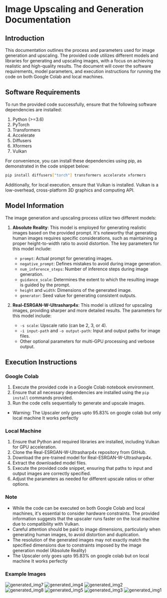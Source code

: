 # Image Upscaling and Generation Documentation

## Introduction
This documentation outlines the process and parameters used for image generation and upscaling. The provided code utilizes different models and libraries for generating and upscaling images, with a focus on achieving realistic and high-quality results. The document will cover the software requirements, model parameters, and execution instructions for running the code on both Google Colab and local machines.

## Software Requirements
To run the provided code successfully, ensure that the following software dependencies are installed:

1. Python (>=3.6)
2. PyTorch
3. Transformers
4. Accelerate
5. Diffusers
6. Xformers
7. Vulkan 

For convenience, you can install these dependencies using pip, as demonstrated in the code snippet below:

```bash
pip install diffusers["torch"] transformers accelerate xformers
```

Additionally, for local execution, ensure that Vulkan is installed. Vulkan is a low-overhead, cross-platform 3D graphics and computing API.

## Model Information
The image generation and upscaling process utilize two different models:

1. **Absolute Reality**: This model is employed for generating realistic images based on the provided prompt. It's noteworthy that generating human images requires specific considerations, such as maintaining a proper height-to-width ratio to avoid distortion. The key parameters for this model include:
   - `prompt`: Actual prompt for generating images.
   - `negative_prompt`: Defines mistakes to avoid during image generation.
   - `num_inference_steps`: Number of inference steps during image generation.
   - `guidance_scale`: Determines the extent to which the resulting image is guided by the prompt.
   - `height` and `width`: Dimensions of the generated image.
   - `generator`: Seed value for generating consistent outputs.

2. **Real-ESRGAN-W-Ultrasharp4x**: This model is utilized for upscaling images, providing sharper and more detailed results. The parameters for this model include:
   - `-s scale`: Upscale ratio (can be 2, 3, or 4).
   - `-i input-path` and `-o output-path`: Input and output paths for image files.
   - Other optional parameters for multi-GPU processing and verbose output.

## Execution Instructions
### Google Colab
1. Execute the provided code in a Google Colab notebook environment.
2. Ensure that all necessary dependencies are installed using the `pip install` commands provided.
3. Run the code cells sequentially to generate and upscale images.
- Warning: The Upscaler only goes upto 95.83% on google colab but only local machine It works perfectly 
### Local Machine
1. Ensure that Python and required libraries are installed, including Vulkan for GPU acceleration.
2. Clone the Real-ESRGAN-W-Ultrasharp4x repository from GitHub.
3. Download the pre-trained model for Real-ESRGAN-W-Ultrasharp4x.
4. Extract the downloaded model files.
5. Execute the provided code snippet, ensuring that paths to input and output images are correctly specified.
6. Adjust the parameters as needed for different upscale ratios or other options.

### Note
- While the code can be executed on both Google Colab and local machines, it's essential to consider hardware constraints. The provided information suggests that the upscaler runs faster on the local machine due to compatibility with Vulkan.
- Careful attention should be paid to image dimensions, particularly when generating human images, to avoid distortion and duplication.
- The resolution of the generated images may not exactly match the specified dimensions due to constraints imposed by the image generation model (Absolute Reality)
- The Upscaler only goes upto 95.83% on google colab but on local machine It works
perfectly 
### Example Images


![generated_img7](https://github.com/iamFury2K/docs/assets/73428754/05ca39d0-cd4f-4e3e-a486-04974ac27b32)
![generated_img4](https://github.com/iamFury2K/docs/assets/73428754/fa8c5d91-e646-4d6c-bada-f46e49634dc1)
![generated_img2](https://github.com/iamFury2K/docs/assets/73428754/0240ccaf-8829-4baf-8614-8789f269e67e)
![generated_img8](https://github.com/iamFury2K/docs/assets/73428754/3b4cc644-3de3-4f44-bbe4-6fd356b5b68b)
![generated_img5](https://github.com/iamFury2K/docs/assets/73428754/54317ba1-df39-4733-b24e-e377435eaadf)
![generated_img3](https://github.com/iamFury2K/docs/assets/73428754/e208d48b-e956-40ee-9e5f-9dc8df586d16)
![generated_img1](https://github.com/iamFury2K/docs/assets/73428754/2e45aec0-347f-4bc5-805e-213a7c2f3f8e)








